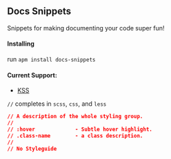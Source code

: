 ## Docs Snippets

Snippets for making documenting your code super fun!

#### Installing

run `apm install docs-snippets`

#### Current Support:

- [KSS](https://github.com/kneath/kss)

`//` completes in `scss`, `css`, and `less`

```css
// A description of the whole styling group.
//
// :hover             - Subtle hover highlight.
// .class-name        - a class description.
//
// No Styleguide
```
